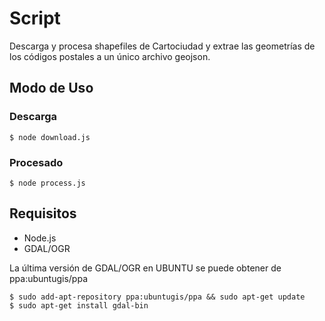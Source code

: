 # Script

Descarga y procesa shapefiles de Cartociudad y extrae las geometrías de los códigos postales a un único archivo geojson.

## Modo de Uso

### Descarga

    $ node download.js

### Procesado
    
    $ node process.js

    
## Requisitos

* Node.js
* GDAL/OGR
  
La última versión de GDAL/OGR en UBUNTU se puede obtener de ppa:ubuntugis/ppa
   
    $ sudo add-apt-repository ppa:ubuntugis/ppa && sudo apt-get update     
    $ sudo apt-get install gdal-bin